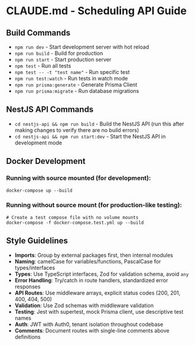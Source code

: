 # CLAUDE.md - Scheduling API Guide

## Build Commands
- `npm run dev` - Start development server with hot reload
- `npm run build` - Build for production
- `npm run start` - Start production server
- `npm test` - Run all tests
- `npm test -- -t "test name"` - Run specific test
- `npm run test:watch` - Run tests in watch mode
- `npm run prisma:generate` - Generate Prisma Client
- `npm run prisma:migrate` - Run database migrations

## NestJS API Commands
- `cd nestjs-api && npm run build` - Build the NestJS API (run this after making changes to verify there are no build errors)
- `cd nestjs-api && npm run start:dev` - Start the NestJS API in development mode

## Docker Development

### Running with source mounted (for development):
```
docker-compose up --build
```

### Running without source mount (for production-like testing):
```
# Create a test compose file with no volume mounts 
docker-compose -f docker-compose.test.yml up --build
```

## Style Guidelines
- **Imports**: Group by external packages first, then internal modules
- **Naming**: camelCase for variables/functions, PascalCase for types/interfaces
- **Types**: Use TypeScript interfaces, Zod for validation schema, avoid `any`
- **Error Handling**: Try/catch in route handlers, standardized error responses
- **API Routes**: Use middleware arrays, explicit status codes (200, 201, 400, 404, 500)
- **Validation**: Use Zod schemas with middleware validation
- **Testing**: Jest with supertest, mock Prisma client, use descriptive test names
- **Auth**: JWT with Auth0, tenant isolation throughout codebase
- **Comments**: Document routes with single-line comments above definitions